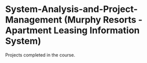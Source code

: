 # System-Analysis-and-Project-Management (Murphy Resorts - Apartment Leasing Information System)
Projects completed in the course.
